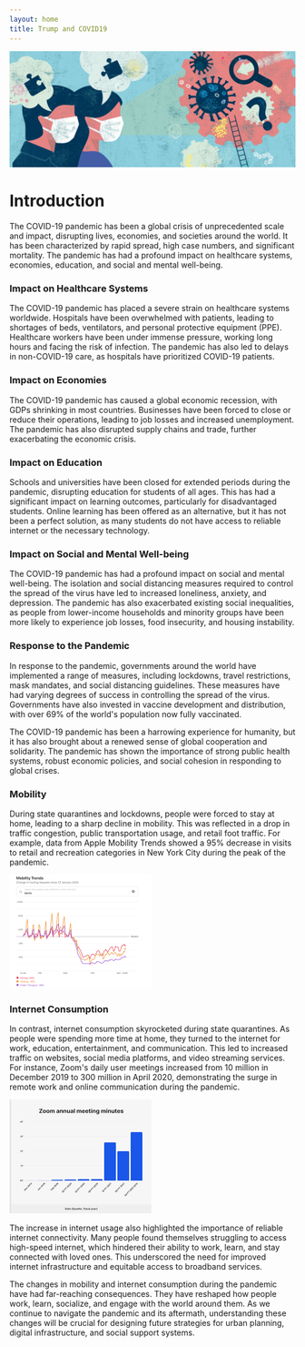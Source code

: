 ```yaml
---
layout: home
title: Trump and COVID19
---
```


<div class="title-background">
    <img src="assets/images/title.jpg" alt="Title Background Image">
</div>

# Introduction

The COVID-19 pandemic has been a global crisis of unprecedented scale and impact, disrupting lives, economies, and societies around the world. It has been characterized by rapid spread, high case numbers, and significant mortality. The pandemic has had a profound impact on healthcare systems, economies, education, and social and mental well-being.

### Impact on Healthcare Systems

The COVID-19 pandemic has placed a severe strain on healthcare systems worldwide. Hospitals have been overwhelmed with patients, leading to shortages of beds, ventilators, and personal protective equipment (PPE). Healthcare workers have been under immense pressure, working long hours and facing the risk of infection. The pandemic has also led to delays in non-COVID-19 care, as hospitals have prioritized COVID-19 patients.

### Impact on Economies

The COVID-19 pandemic has caused a global economic recession, with GDPs shrinking in most countries. Businesses have been forced to close or reduce their operations, leading to job losses and increased unemployment. The pandemic has also disrupted supply chains and trade, further exacerbating the economic crisis.

### Impact on Education

Schools and universities have been closed for extended periods during the pandemic, disrupting education for students of all ages. This has had a significant impact on learning outcomes, particularly for disadvantaged students. Online learning has been offered as an alternative, but it has not been a perfect solution, as many students do not have access to reliable internet or the necessary technology.

### Impact on Social and Mental Well-being

The COVID-19 pandemic has had a profound impact on social and mental well-being. The isolation and social distancing measures required to control the spread of the virus have led to increased loneliness, anxiety, and depression. The pandemic has also exacerbated existing social inequalities, as people from lower-income households and minority groups have been more likely to experience job losses, food insecurity, and housing instability.

### Response to the Pandemic

In response to the pandemic, governments around the world have implemented a range of measures, including lockdowns, travel restrictions, mask mandates, and social distancing guidelines. These measures have had varying degrees of success in controlling the spread of the virus. Governments have also invested in vaccine development and distribution, with over 69% of the world's population now fully vaccinated.

The COVID-19 pandemic has been a harrowing experience for humanity, but it has also brought about a renewed sense of global cooperation and solidarity. The pandemic has shown the importance of strong public health systems, robust economic policies, and social cohesion in responding to global crises.

### Mobility

During state quarantines and lockdowns, people were forced to stay at home, leading to a sharp decline in mobility. This was reflected in a drop in traffic congestion, public transportation usage, and retail foot traffic. For example, data from Apple Mobility Trends showed a 95% decrease in visits to retail and recreation categories in New York City during the peak of the pandemic.

<div class="mobility">
    <img src="assets/images/preview_mobility.png">
</div>

### Internet Consumption

In contrast, internet consumption skyrocketed during state quarantines. As people were spending more time at home, they turned to the internet for work, education, entertainment, and communication. This led to increased traffic on websites, social media platforms, and video streaming services. For instance, Zoom's daily user meetings increased from 10 million in December 2019 to 300 million in April 2020, demonstrating the surge in remote work and online communication during the pandemic.

<div class="internet">
    <img src="assets/images/preview_internet.png">
</div>

The increase in internet usage also highlighted the importance of reliable internet connectivity. Many people found themselves struggling to access high-speed internet, which hindered their ability to work, learn, and stay connected with loved ones. This underscored the need for improved internet infrastructure and equitable access to broadband services.

The changes in mobility and internet consumption during the pandemic have had far-reaching consequences. They have reshaped how people work, learn, socialize, and engage with the world around them. As we continue to navigate the pandemic and its aftermath, understanding these changes will be crucial for designing future strategies for urban planning, digital infrastructure, and social support systems.